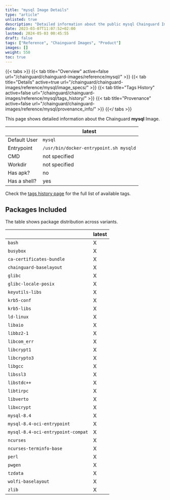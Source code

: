 ```yaml
---
title: "mysql Image Details"
type: "article"
unlisted: true
description: "Detailed information about the public mysql Chainguard Image."
date: 2023-03-07T11:07:52+02:00
lastmod: 2024-05-03 00:45:55
draft: false
tags: ["Reference", "Chainguard Images", "Product"]
images: []
weight: 550
toc: true
---
```


{{< tabs >}}
{{< tab title="Overview" active=false url="/chainguard/chainguard-images/reference/mysql/" >}}
{{< tab title="Details" active=true url="/chainguard/chainguard-images/reference/mysql/image_specs/" >}}
{{< tab title="Tags History" active=false url="/chainguard/chainguard-images/reference/mysql/tags_history/" >}}
{{< tab title="Provenance" active=false url="/chainguard/chainguard-images/reference/mysql/provenance_info/" >}}
{{</ tabs >}}

This page shows detailed information about the Chainguard **mysql** Image.

|              | latest                                 |
|--------------|----------------------------------------|
| Default User | `mysql`                                |
| Entrypoint   | `/usr/bin/docker-entrypoint.sh mysqld` |
| CMD          | not specified                          |
| Workdir      | not specified                          |
| Has apk?     | no                                     |
| Has a shell? | yes                                    |

Check the [tags history page](/chainguard/chainguard-images/reference/mysql/tags_history/) for the full list of available tags.

## Packages Included
The table shows package distribution across variants.

|                                   | latest |
|-----------------------------------|--------|
| `bash`                            | X      |
| `busybox`                         | X      |
| `ca-certificates-bundle`          | X      |
| `chainguard-baselayout`           | X      |
| `glibc`                           | X      |
| `glibc-locale-posix`              | X      |
| `keyutils-libs`                   | X      |
| `krb5-conf`                       | X      |
| `krb5-libs`                       | X      |
| `ld-linux`                        | X      |
| `libaio`                          | X      |
| `libbz2-1`                        | X      |
| `libcom_err`                      | X      |
| `libcrypt1`                       | X      |
| `libcrypto3`                      | X      |
| `libgcc`                          | X      |
| `libssl3`                         | X      |
| `libstdc++`                       | X      |
| `libtirpc`                        | X      |
| `libverto`                        | X      |
| `libxcrypt`                       | X      |
| `mysql-8.4`                       | X      |
| `mysql-8.4-oci-entrypoint`        | X      |
| `mysql-8.4-oci-entrypoint-compat` | X      |
| `ncurses`                         | X      |
| `ncurses-terminfo-base`           | X      |
| `perl`                            | X      |
| `pwgen`                           | X      |
| `tzdata`                          | X      |
| `wolfi-baselayout`                | X      |
| `zlib`                            | X      |

